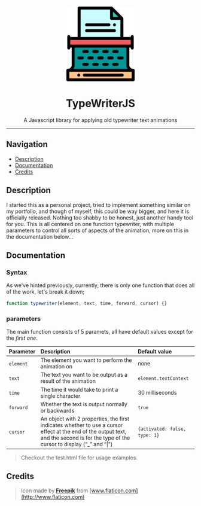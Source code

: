 <p align="center">
    <img src="images/logo.svg" alt="Logo" width="200px">
    <h1 align="center">TypeWriterJS</h1>
    <p align="center">A Javascript library for applying old typewriter text animations</p>
</p>
<hr>

## Navigation
* [Description](#description)
* [Documentation](#documentation)
* [Credits](#credits)

## Description
I started this as a personal project, tried to implement something similar on my portfolio, and though of myself, this could be way bigger, and here it is officially released. Nothing too shabby to be honest, just another handy tool for you.
This is all centered on one function typewriter, with multiple parameters to control all sorts of aspects of the animation, more on this in the documentation below...

## Documentation
### Syntax
As we've hinted previously, currently, there is only one function that does all of the work, let's break it down;
```js
function typewriter(element, text, time, forward, cursor) {}
```

### parameters
The main function consists of 5 paramets, all have default values except for the _first one_.

| Parameter     | Description                                                 | Default value                 |
| ------------- |:----------------------------------------------------------- |:----------------------------- |
| `element`     | The element you want to perform the animation on            | none                          |
| `text`        | The text you want to be output as a result of the animation | `element.textContext`         |
| `time`        | The time it would take to print a single character          | 30 milliseconds               |
| `forward`     | Whether the text is output normally or backwards            | `true`                        |
| `cursor`      | An object with 2 properties, the first indicates whether to use a cursor effect at the end of the output text, and the second is for the type of the cursor to display (“_” and “\|”)                     | `{activated: false, type: 1}` |

> Checkout the test.html file for usage examples.

## Credits
> Icon made by [**Freepik**](http://www.flaticon.com) from [www.flaticon.com](http://www.flaticon.com)
